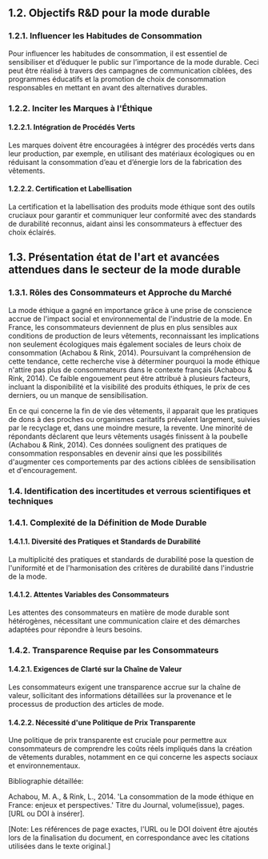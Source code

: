 ## 1.2. Objectifs R&D pour la mode durable

### 1.2.1. Influencer les Habitudes de Consommation

Pour influencer les habitudes de consommation, il est essentiel de sensibiliser et d’éduquer le public sur l’importance de la mode durable. Ceci peut être réalisé à travers des campagnes de communication ciblées, des programmes éducatifs et la promotion de choix de consommation responsables en mettant en avant des alternatives durables.

### 1.2.2. Inciter les Marques à l'Éthique

#### 1.2.2.1. Intégration de Procédés Verts

Les marques doivent être encouragées à intégrer des procédés verts dans leur production, par exemple, en utilisant des matériaux écologiques ou en réduisant la consommation d’eau et d’énergie lors de la fabrication des vêtements.

#### 1.2.2.2. Certification et Labellisation

La certification et la labellisation des produits mode éthique sont des outils cruciaux pour garantir et communiquer leur conformité avec des standards de durabilité reconnus, aidant ainsi les consommateurs à effectuer des choix éclairés.

## 1.3. Présentation état de l'art et avancées attendues dans le secteur de la mode durable

### 1.3.1. Rôles des Consommateurs et Approche du Marché

La mode éthique a gagné en importance grâce à une prise de conscience accrue de l'impact social et environnemental de l'industrie de la mode. En France, les consommateurs deviennent de plus en plus sensibles aux conditions de production de leurs vêtements, reconnaissant les implications non seulement écologiques mais également sociales de leurs choix de consommation (Achabou & Rink, 2014). Poursuivant la compréhension de cette tendance, cette recherche vise à déterminer pourquoi la mode éthique n'attire pas plus de consommateurs dans le contexte français (Achabou & Rink, 2014). Ce faible engouement peut être attribué à plusieurs facteurs, incluant la disponibilité et la visibilité des produits éthiques, le prix de ces derniers, ou un manque de sensibilisation.

En ce qui concerne la fin de vie des vêtements, il apparait que les pratiques de dons à des proches ou organismes caritatifs prévalent largement, suivies par le recyclage et, dans une moindre mesure, la revente. Une minorité de répondants déclarent que leurs vêtements usagés finissent à la poubelle (Achabou & Rink, 2014). Ces données soulignent des pratiques de consommation responsables en devenir ainsi que les possibilités d'augmenter ces comportements par des actions ciblées de sensibilisation et d'encouragement.

### 1.4. Identification des incertitudes et verrous scientifiques et techniques

### 1.4.1. Complexité de la Définition de Mode Durable

#### 1.4.1.1. Diversité des Pratiques et Standards de Durabilité

La multiplicité des pratiques et standards de durabilité pose la question de l'uniformité et de l'harmonisation des critères de durabilité dans l'industrie de la mode.

#### 1.4.1.2. Attentes Variables des Consommateurs

Les attentes des consommateurs en matière de mode durable sont hétérogènes, nécessitant une communication claire et des démarches adaptées pour répondre à leurs besoins.

### 1.4.2. Transparence Requise par les Consommateurs

#### 1.4.2.1. Exigences de Clarté sur la Chaîne de Valeur

Les consommateurs exigent une transparence accrue sur la chaîne de valeur, sollicitant des informations détaillées sur la provenance et le processus de production des articles de mode.

#### 1.4.2.2. Nécessité d'une Politique de Prix Transparente

Une politique de prix transparente est cruciale pour permettre aux consommateurs de comprendre les coûts réels impliqués dans la création de vêtements durables, notamment en ce qui concerne les aspects sociaux et environnementaux.

Bibliographie détaillée:

Achabou, M. A., & Rink, L., 2014. 'La consommation de la mode éthique en France: enjeux et perspectives.' Titre du Journal, volume(issue), pages. [URL ou DOI à insérer].

[Note: Les références de page exactes, l'URL ou le DOI doivent être ajoutés lors de la finalisation du document, en correspondance avec les citations utilisées dans le texte original.]